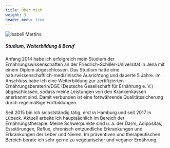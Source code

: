 ```yaml
---
title: Über mich
weight: 3
header_menu: true
---
```

![Isabell Martins](/images/foto-praxis-2.jpg)

##### Studium, Weiterbildung & Beruf

Anfang 2014 habe ich erfolgreich mein Studium der Ernährungswissenschaften an der Friedrich-Schiller-Universität in Jena mit einem Diplom abgeschlossen. Das Studium hatte eine naturwissenschaftlich-medizinische Ausrichtung und dauerte 5 Jahre.
Im Anschluss habe ich eine Weiterbildung zur zertifizierten Ernährungsberaterin/DGE (Deutsche Gesellschaft für Ernährung e. V.) abgeschlossen, sodass meine Leistungen von den Krankenkassen anerkannt sind. Damit verbunden ist eine fortwährende Qualitätssicherung durch regelmäßige Fortbildungen.

Seit 2015 bin ich selbstständig tätig, erst in Hamburg und seit 2017 in Lübeck. Aktuell arbeite ich hauptsächlich im Bereich der Ernährungstherapie. Meine Schwerpunkte sind u. a. der Darm, Adipositas, Essstörungen, Reflux, chronisch entzündliche Erkrankungen und Erkrankungen der Leber und Nieren. Im präventiven und therapeutischen Bereich berate ich sehr gerne zu vegetarischer und veganer Ernährung.